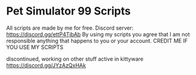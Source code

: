 # Pet Simulator 99 Scripts
All scripts are made by me for free. Discord server: https://discord.gg/ettP4TjbAb
By using my scripts you agree that I am not responsible anything that happens to you or your account.
CREDIT ME IF YOU USE MY SCRIPTS

discontinued, working on other stuff
active in kittyware https://discord.gg/JYzAzQxHAk
